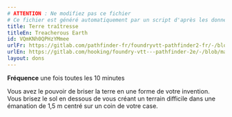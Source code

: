 ```yaml
---
# ATTENTION : Ne modifiez pas ce fichier
# Ce fichier est généré automatiquement par un script d'après les données du module Foundry VTT officiel et de sa traduction
title: Terre traîtresse
titleEn: Treacherous Earth
id: VQmKNh0QPHzYMmee
urlFr: https://gitlab.com/pathfinder-fr/foundryvtt-pathfinder2-fr/-/blob/master/data/feats/VQmKNh0QPHzYMmee.htm
urlEn: https://gitlab.com/hooking/foundry-vtt---pathfinder-2e/-/blob/master/packs/data/feats.db/treacherous-earth.json
layout: dons
---
```

**Fréquence** une fois toutes les 10 minutes

Vous avez le pouvoir de briser la terre en une forme de votre invention. Vous brisez le sol en dessous de vous créant un terrain difficile dans une émanation de 1,5 m centré sur un coin de votre case.
